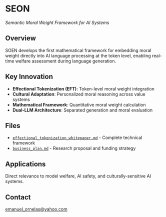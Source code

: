 # SEON
*Semantic Moral Weight Framework for AI Systems*

## Overview
SOEN develops the first mathematical framework for embedding moral weight directly into AI language processing at the token level, enabling real-time welfare assessment during language generation.

## Key Innovation
- **Effectional Tokenization (EFT)**: Token-level moral weight integration
- **Cultural Adaptation**: Personalized moral reasoning across value systems  
- **Mathematical Framework**: Quantitative moral weight calculation
- **Dual-LLM Architecture**: Separated generation and moral evaluation

## Files
- [`effectional_tokenization_whitepaper.md`](effectional_tokenization_whitepaper.md) - Complete technical framework
- [`business_plan.md`](business_plan.md) - Research proposal and funding strategy

## Applications
Direct relevance to model welfare, AI safety, and culturally-sensitive AI systems.

## Contact
emanuel_ornelas@yahoo.com
